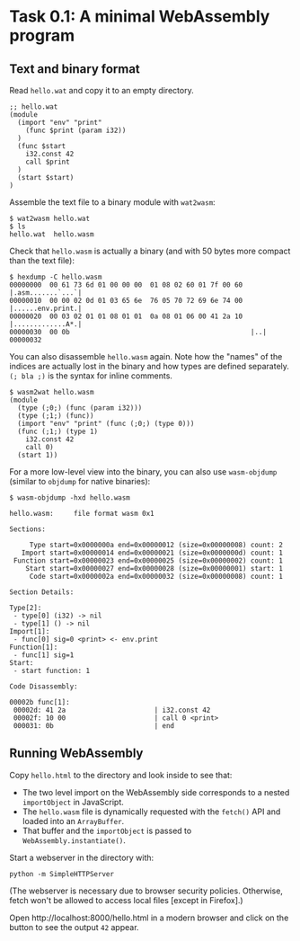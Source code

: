 # Task 0.1: A minimal WebAssembly program

## Text and binary format

Read `hello.wat` and copy it to an empty directory.

```
;; hello.wat
(module
  (import "env" "print"
    (func $print (param i32))
  )
  (func $start
    i32.const 42
    call $print
  )
  (start $start)
)
```

Assemble the text file to a binary module with `wat2wasm`:

```
$ wat2wasm hello.wat
$ ls
hello.wat  hello.wasm
```

Check that `hello.wasm` is actually a binary (and with 50 bytes more compact than the text file):

```
$ hexdump -C hello.wasm
00000000  00 61 73 6d 01 00 00 00  01 08 02 60 01 7f 00 60  |.asm.......`...`|
00000010  00 00 02 0d 01 03 65 6e  76 05 70 72 69 6e 74 00  |......env.print.|
00000020  00 03 02 01 01 08 01 01  0a 08 01 06 00 41 2a 10  |.............A*.|
00000030  00 0b                                             |..|
00000032
```

You can also disassemble `hello.wasm` again. Note how the "names" of the indices are actually lost in the binary and how types are defined separately. `(; bla ;)` is the syntax for inline comments.

```
$ wasm2wat hello.wasm
(module
  (type (;0;) (func (param i32)))
  (type (;1;) (func))
  (import "env" "print" (func (;0;) (type 0)))
  (func (;1;) (type 1)
    i32.const 42
    call 0)
  (start 1))
```

For a more low-level view into the binary, you can also use `wasm-objdump` (similar to `objdump` for native binaries):

```
$ wasm-objdump -hxd hello.wasm

hello.wasm:     file format wasm 0x1

Sections:

     Type start=0x0000000a end=0x00000012 (size=0x00000008) count: 2
   Import start=0x00000014 end=0x00000021 (size=0x0000000d) count: 1
 Function start=0x00000023 end=0x00000025 (size=0x00000002) count: 1
    Start start=0x00000027 end=0x00000028 (size=0x00000001) start: 1
     Code start=0x0000002a end=0x00000032 (size=0x00000008) count: 1

Section Details:

Type[2]:
 - type[0] (i32) -> nil
 - type[1] () -> nil
Import[1]:
 - func[0] sig=0 <print> <- env.print
Function[1]:
 - func[1] sig=1
Start:
 - start function: 1

Code Disassembly:

00002b func[1]:
 00002d: 41 2a                      | i32.const 42
 00002f: 10 00                      | call 0 <print>
 000031: 0b                         | end
```

## Running WebAssembly

Copy `hello.html` to the directory and look inside to see that:

- The two level import on the WebAssembly side corresponds to a nested `importObject` in JavaScript.
- The `hello.wasm` file is dynamically requested with the `fetch()` API and loaded into an `ArrayBuffer`.
- That buffer and the `importObject` is passed to `WebAssembly.instantiate()`.

Start a webserver in the directory with:

```
python -m SimpleHTTPServer
```

(The webserver is necessary due to browser security policies. Otherwise, fetch won't be allowed to access local files [except in Firefox].)

Open http://localhost:8000/hello.html in a modern browser and click on the button to see the output `42` appear.